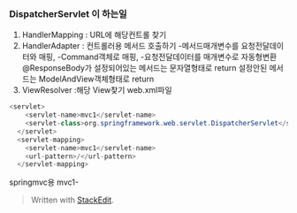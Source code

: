 
### DispatcherServlet 이 하는일
1) HandlerMapping : URL에 해당컨트롤 찾기
2) HandlerAdapter : 컨트롤러용 메서드 호출하기
-메서드매개변수를 요청전달데이터와 매핑, 
-Command객체로 매핑, 
-요청전달데이터를 매개변수로 자동형변환
@ResponseBody가 설정되어있는 메서드는 문자열형태로 return
설정안된 메서드는 ModelAndView객체형태로 return
3) ViewResolver :해당 View찾기
web.xml파일 
```java
<servlet>
    <servlet-name>mvc1</servlet-name>
    <servlet-class>org.springframework.web.servlet.DispatcherServlet</servlet-class>
  </servlet>
  <servlet-mapping>
    <servlet-name>mvc1</servlet-name>
    <url-pattern>/</url-pattern>
  </servlet-mapping>
```
springmvc용 mvc1-
> Written with [StackEdit](https://stackedit.io/).
<!--stackedit_data:
eyJoaXN0b3J5IjpbLTYwNDU5Mjg4N119
-->